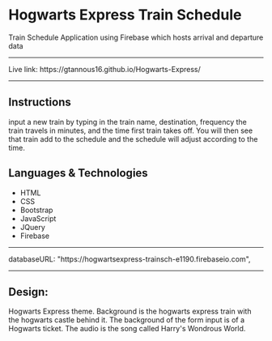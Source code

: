 # Hogwarts Express Train Schedule
Train Schedule Application using Firebase which hosts arrival and departure data
<hr>
Live link: https://gtannous16.github.io/Hogwarts-Express/
<hr>

## Instructions
input a new train by typing in the train name, destination, frequency the train travels in minutes, and the time first train takes off. You will then see that train add to the schedule and the schedule will adjust according to the time. 

## Languages  &  Technologies
* HTML
* CSS
* Bootstrap
* JavaScript
* JQuery
* Firebase
<hr>
databaseURL: "https://hogwartsexpress-trainsch-e1190.firebaseio.com",
<hr>

## Design: 
Hogwarts Express theme. Background is the hogwarts express train with the hogwarts castle behind it. The background of the form input is of a Hogwarts ticket. The audio is the song called Harry's Wondrous World. 
